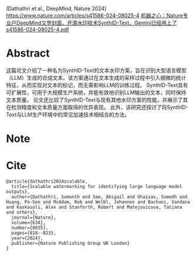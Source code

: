 (Dathathri et al., DeepMind, Nature 2024)
https://www.nature.com/articles/s41586-024-08025-4
[机器之心：Nature专业户DeepMind又登封面，开源水印技术SynthID-Text，Gemini已经用上了](https://mp.weixin.qq.com/s/_4gK9tUV6rHky_SGBTrp7w)
[s41586-024-08025-4.pdf](../attachments/s41586-024-08025-4.pdf)

# Abstract
这篇论文介绍了一种名为SynthID-Text的文本水印方案，旨在识别大型语言模型（LLM）生成的合成文本。该方案通过在文本生成的采样过程中引入细微的统计特征，从而实现对文本的标记，而无需影响LLM的训练过程。 SynthID-Text具有可扩展性，可用于大规模生产系统，并能有效地识别LLM输出的文本，同时保持文本质量。 论文还比较了SynthID-Text与现有其他水印方案的性能，并展示了其在检测精度和文本质量方面取得的优异表现。 此外，该研究还探讨了将SynthID-Text与LLM生产环境中的常见加速技术相结合的方法。

# Note


# Cite
```
@article{dathathri2024scalable,
  title={Scalable watermarking for identifying large language model outputs},
  author={Dathathri, Sumanth and See, Abigail and Ghaisas, Sumedh and Huang, Po-Sen and McAdam, Rob and Welbl, Johannes and Bachani, Vandana and Kaskasoli, Alex and Stanforth, Robert and Matejovicova, Tatiana and others},
  journal={Nature},
  volume={634},
  number={8035},
  pages={818--823},
  year={2024},
  publisher={Nature Publishing Group UK London}
}
```